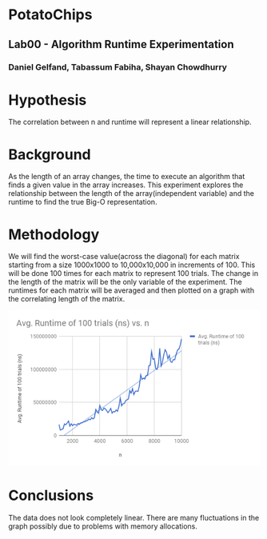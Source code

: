 # PotatoChips
## Lab00 - Algorithm Runtime Experimentation 
### Daniel Gelfand, Tabassum Fabiha, Shayan Chowdhurry


# Hypothesis
The correlation between n and runtime will represent a linear relationship.

# Background
As the length of an array changes, the time to execute an algorithm that finds a given value in the array increases. This experiment explores the relationship between the length of the array(independent variable) and the runtime to find the true Big-O representation.

# Methodology
We will find the worst-case value(across the diagonal) for each matrix starting from a size 1000x1000 to 10,000x10,000 in increments of 100. This will be done 100 times for each matrix to represent 100 trials. The change in the length of the matrix will be the only variable of the experiment. The runtimes for each matrix will be averaged and then plotted on a graph with the correlating length of the matrix.

![Graph](graphs/chart.png)

# Conclusions
The data does not look completely linear. There are many fluctuations in the graph possibly due to problems with memory allocations. 
